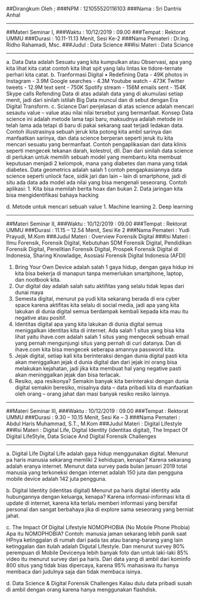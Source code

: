 ##Dirangkum Oleh  ;
###NPM		      : 121055520116103
###Nama	      	  : Sri Dantris Anhal
***

##Materi Seminar I,
###Waktu		      : 10/12/2019 : 09.00
###Tempat		      : Rektorat UMMU
###Durasi		      : 10.11-11.13 Menit, Sesi Ke-2
###Nama Pemateri	  : Dr.Ing. Ridho Rahamadi, Msc.
###Judul		      : Data Science
###Isi Materi   	  : Data Sciance
***
a.	Data
    Data adalah Sesuatu yang kita kumpulkan atau Observasi, apa yang kita lihat kita catat contoh kita lihat spit yang lalu lintas 
    ke tidore-ternate perhari kita catat.
b.	Tranformasi Digital
    •	Redefining Data
      -	49K photos in Instagram 
      -	3.9M Google searches 
      -	4.3M Youtube watch 
      -	473K Twitter tweets 
      -	12.9M text sent 
      -	750K Spotify stream 
      -	156M emails sent 
      -	154K Skype calls
    Refending  Data di atas adalah data yang di akumulasi setiap menit, jadi dari sinilah istilah Big Data muncul dan di sebut dengan Era 
    Digital Transform.
c.	Sciance 
    Dari penjelasan di atas science adalah mencari sesautu value – value atau nilai nilai tersebut yang bermanfaat.
    Konsep Data science ini adalah metode lama tapi baru, maksudnya adalah metode ini telah lama ada tetapi di baru di pakai 
    sekarang saat terjadi ledakan data. Contoh illustrasinya sebuah jeruk kita potong kita ambil sarinya dan manfaatkan sarinya, 
    dan data science berperan seperti jeruk itu kita mencari sesuatu yang bermanfaat.
    Contoh pengaplikasian dari data klinis seperti mengecek tekanan darah, kolestrol, dll.
    Dan dari sinilah data science di perlukan untuk memilih sebuah model yang membantu kita membuat keputusan menjadi 2 kelompok,
    mana yang diabetes dan mana yang tidak diabetes.
    Data geometrics adalah salah 1 contoh pengapkasiannya data science seperti unlock face, 
    sidik jari dan lain – lain di smartphone, jadi di situ ada data ada model ada nilai yang bisa mengenali seseorang.
Contoh aplikasi:
    1.	Kita bisa memilah berita hoax dan bukan
    2.	Data jaringan kita bisa mengidentifikasi bahaya hacking

d.	Metode untuk mencari sebuah value
    1.	Machine learning
    2.	Deep learning
***

##Materi Seminar II,
###Waktu		      : 10/12/2019 : 09.00
###Tempat		      : Rektorat UMMU
###Durasi		      : 11.15 – 12.54 Menit, Sesi Ke 2
###Nama Pemateri	  : Yudi Prayudi, M.Kom
###Judul Materi	      : Overview Forensik Digital
###Isi Materi	      : Ilmu Forensik, Forensik Digital, Kebutuhan SDM Forensik Digital, Pendidikan Forensik Digital, Penelitian Forensik Digital, Prospek Forensik Digital di Indonesia, Sharing Knowladge, Asosiasi Forensik Digital Indonesia (AFDI)

1.	Bring Your Own Device adalah salah 1 gaya hidup, dengan gaya hidup ini kita bisa bekerja di manapun tanpa memerlukan smartphone,
    laptop, dan nootbook kita.
2.	Our digital day adalah salah satu aktifitas yang selalu tidak lepas dari dunai maya
3.	Semesta digital, menurut pa yudi kita sekarang berada di era cyber space karena aktifitas kita selalu di social media, 
    jadi apa yang kita lakukan di dunia digital semua berdampak kembali kepada kita mau itu negative atau positif.
4.	Identitas digital apa yang kita lakukan di dunia digital semua meniggalkan identitas kita di internet. 
    Ada salah 1 situs yang bisa kita lihat yaitu ihave.com adalah salah 1 situs yang mengecek sebuah email yang pernah mengunjungi 
    situs yang pernah di curi datanya. Dan di ihave.com kita bisa mengecek seberapa amannya password kita.
5.	Jejak digital, setiap kali kita berinteraksi dengan dunia digital pasti kita akan meniggalkan jejak d dunia digital dan dari jejak
    ini orang bisa melakukan kejahatan, jadi jika kita membuat hal yang negative pasti akan meninggalkan jejak dan bisa terlacak.
6.	Resiko, apa resikonya? Semakin banyak kita berinteraksi dengan dunia digital semakin beresiko, misalnya data – data pribadi kita 
    di manfaatkan oleh orang – orang jahat dan masi banyak resiko resiko lainnya.
***

##Materi Seminar III,
###Waktu      		  : 10/12/2019 : 09.00
###Tempat		      : Rektorat UMMU
###Durasi		      : 9.30 – 10.15 Menit, Sesi Ke – 3
###Nama Pemateri	  : Abdul Haris Muhammad, S.T., M.Kom
###Judul Materi	      : Digital Lifestyle
###Isi Materi	      : Digital Life, Digital Identity (identitas digital), The Impact Of Digital LifeStyle, Data Sciace And Digital Forensik Challenges
***

a.	Digital Life
    Digital Life adalah gaya hidup menggunakan digital. Menurut pa haris manusia sekarang memliki 2 kehidupan, kenapa? Karena sekarang 
    adalah eranya internet. Menurut data survey pada bulan januari 2019 total manusia yang terkoneksi dengan internet adalah 150 juta dan pengguna mobile device adalah 142 juta pengguna.

b.	Digital Identity (identitas digital)
    Menurut pa haris digital identity ada hubungannya dengan keluarga, kenapa? Karena informasi-informasi kita di update di internet, 
    karena kita terlalu memberi informasi yang bersifat personal dan sangat berbahaya jika di explore sama seseorang yang berniat jahat.

c.	The Impact Of Digital Lifestyle
    NOMOPHOBIA (No Mobile Phone Phobia)
    Apa itu NOMOPHOBIA? Contoh: manusia jaman sekarang lebih panik saat HPnya ketinggalan di rumah dari pada tas atau barang-barang yang
    lain ketinggalan dan itulah adalah Digutal Lifestyle. Dan menurut survey 80% perempuan di Mobile Devicenya lebih banyak foto dan 
    untuk laki-laki 85% video itu menurut survey dari pa haris. Dari data yang di ambil dari kominfo 800 situs yang tidak bias dipercaya,
    karena 95% mahasiswa itu hanya membaca dari judulnya saja dan tidak membaca isinya.

d.	Data Science & Digital Forensik Challenges
    Kalau dulu data pribadi susah di ambil dengan orang karena hanya menggunakan flashdisk. 
